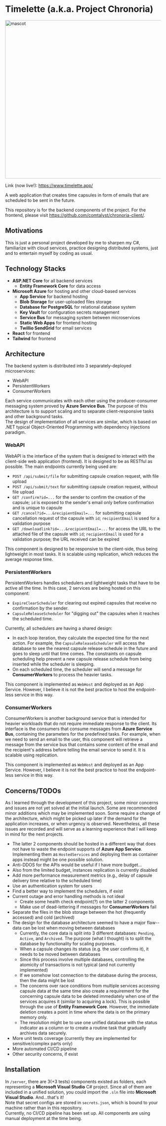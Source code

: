 # Timelette (a.k.a. Project Chronoria)

<img src="https://user-images.githubusercontent.com/16837889/163303085-45215b04-ebd9-4e4d-8d3a-c83d2bdbaa34.png" width="512" height="512" alt="mascot">
  
Link (now live!): https://www.timelette.app/   

A web application that creates time capsules in form of emails that are scheduled to be sent in the future.  

This repository is for the backend components of the project. For the frontend, please visit https://github.com/comtalyst/chronoria-client/.

## Motivations  
This is just a personal project developed by me to sharpen my C#, familiarize with cloud services, practice designing distributed systems, just and to entertain myself by coding as usual.


## Technology Stacks
- **ASP.NET Core** for all backend services
  - **Entity Framework Core** for data access
- **Microsoft Azure** for hosting and other cloud-based services
  - **App Service** for backend hosting
  - **Blob Storage** for user-uploaded files storage
  - **Database for PostgreSQL** for relational database system
  - **Key Vault** for configuration secrets management
  - **Service Bus** for messaging system between microservices
  - **Static Web Apps** for frontend hosting
  - **Twillio SendGrid** for email services
- **React** for frontend
- **Tailwind** for frontend

## Architecture
The backend system is distributed into 3 separately-deployed microservices:
- WebAPI
- PersistentWorkers
- ConsumerWorkers  

Each service communicates with each other using the producer-consumer messaging system proved by **Azure Service Bus**. The purpose of this architecture is to support scaling and to separate client-responsive tasks and other background tasks.  
The design of implementation of all services are similar, which is based on .NET typical Object-Oriented Programming with dependency injections paradigm.

### WebAPI  
WebAPI is the interface of the system that is designed to interact with the client-side web application (frontend). It is designed to be as RESTful as possible. The main endpoints currently being used are:  
- `POST /api/submit/file` for submitting capsule creation request, with file upload
- `POST /api/submit/text` for submitting capsule creation request, without file upload
- `GET /confirm?id=...` for the sender to confirm the creation of the capsule; `id` is exposed to the sender's email only before confirmation and is unique to capsule
- `GET /cancel?id=...&recipientEmail=...` for submitting capsule cancellation request of the capsule with `id`; `recipientEmail` is used for a validation purpose
- `GET /downloadlink?id=...&recipientEmail=...` for access the URL to the attached file of the capsule with `id`; `recipientEmail` is used for a validation purpose; the URL received can be expired

This component is designed to be responsive to the client-side, thus being lightweight in most tasks. It is scalable using replication, which reduces the average response time. 

### PersistentWorkers  
PersistentWorkers handles schedulers and lightweight tasks that have to be active all the time. In this case, 2 services are being hosted on this component:
- `ExpireClearScheduler` for clearing out expired capsules that receive no confirmation by the sender.
- `CapsuleReleaseScheduler` for "digging out" the capsules when it reaches the scheduled time.

Currently, all schedulers are having a shared design:
- In each loop iteration, they calculate the expected time for the next action. For example, the `CapsuleReleaseScheduler` will access the database to see the nearest capsule release schedule in the future and goes to sleep until that time comes. The constraints on capsule scheduling help prevent a new capsule release schedule from being inserted while the scheduler is sleeping.
- On each scheduled time, the scheduler will send a message for **ConsumerWorkers** to process the heavier tasks.  

This component is implemented as `WebHost` and deployed as an App Service. However, I believe it is not the best practice to host the endpoint-less service in this way.

### ConsumerWorkers  
ConsumerWorkers is another background service that is intended for heavier workloads that do not require immediate response to the client. Its interface is the consumers that consume messages from **Azure Service Bus**, containing the parameters for the predefined tasks. For example, when we need to send an email to the user, this component will retrieve a message from the service bus that contains some content of the email and the recipient's address before telling the email service to send it. It is scalable using replication.   

This component is implemented as `WebHost` and deployed as an App Service. However, I believe it is not the best practice to host the endpoint-less service in this way.

## Concerns/TODOs
As I learned through the development of this project, some minor concerns and issues are not yet solved at the initial launch. Some are recommended minor additions which may be implemented soon. Some require a change of the architecture, which might be picked up later if the demand for the application increases, or when urgency is observed. Nevertheless, all these issues are recorded and will serve as a learning experience that I will keep in mind for the next projects.

- The latter 2 components should be hosted in a different way that does not have to waste the endpoint supports of **Azure App Service**. Implementing them as `HostedServices` and deploying them as container apps instead might be one possible solution.
- Anti-DDOS for the APIs would be useful if I have more budget...
- Also from the limited budget, instances replication is currently disabled
- Add more performance measurement metrics (e.g., delay of capsule delivery time relative to the scheduled time)
- Use an authentication system for users
- Find a better way to implement the schedulers, if exist
- Current outage and error handling methods is not ideal
  - Create some health check endpoint(?) on the latter 2 components
  - Make use of dead-lettering if messages for **ConsumerWorkers** fail
- Separate the files in the blob storage between the hot (frequently accessed) and cold (archived)
- The design for the database architecture seemed to have a major flaw--data can be lost when moving between databases
  - Currently, the core data is split into 3 different databases: `Pending`, `Active`, and `Archived`. The purpose (what I thought) is to split the database by functionality for scaling purposes.
  - When a capsule changes its status (e.g. the user confirms it), it needs to be moved between databases
  - Since this process involve multiple databases, controlling the atomicity of transactions is not typical (and not currently implemented)
  - If we somehow lost connection to the database during the process, then the data might be lost
  - The concerns over race conditions from multiple services accessing capsule data at the same time also create a requirement for the concerning capsule data to be deleted immediately when one of the services acquires it (similar to acquiring a lock). This is possible through the use of **Entity Framework Core**. However, the immediate deletion creates a point in time where the data is on the primary memory only.
  - The resolution might be to use one unified database with the status indicator as a column or to create a routine task that gradually archives data securely.
- More unit tests coverage (currently they are implemented for sensitive/complex parts only)
- More automated CI/CD pipeline
- Other security concerns, if exist

## Installation
In `/server`, there are 3(+3 tests) components existed as folders, each representing a **Microsoft Visual Studio** C# project. Since all of them are included in a unified solution, you could import the `.sln` file into **Microsoft Visual Studio**. And...that's it!  
Note that secret configs are stored in `secrets.json`, which is bound to your machine rather than in this repository.  
Currently, no CI/CD pipeline has been set up. All components are using manual deployment at the time being.
